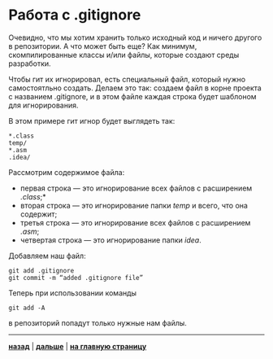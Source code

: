 # **Работа с .gitignore**

Очевидно, что мы хотим хранить только исходный код и ничего другого в репозитории. А что может быть еще? Как минимум, скомпилированные классы и/или файлы, которые создают среды разработки. 

Чтобы гит их игнорировал, есть специальный файл, который нужно самостоятльно создать. Делаем это так: создаем файл в корне проекта с названием .gitignore, и в этом файле каждая строка будет шаблоном для игнорирования.

В этом примере гит игнор будет выглядеть так:

```bash=
*.class
temp/
*.asm
.idea/
```

Рассмотрим содержимое файла:
* первая строка — это игнорирование всех файлов с расширением *.class*;*
* вторая строка — это игнорирование папки *temp* и всего, что она содержит;
* третья строка — это игнорирование всех файлов с расширением *.asm*;
* четвертая строка — это игнорирование папки *idea*.

Добавляем наш файл:

```bash=
git add .gitignore
git commit -m “added .gitignore file”
```

Теперь при использовании команды

```bash=
git add -A
```
в репозиторий попадут только нужные нам файлы.

---

 [**назад**](/base.md) | 
[**дальше**](/branch.md) | 
 [**на главную страницу**](/readme.md)